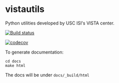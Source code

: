 # vistautils
Python utilities developed by USC ISI's VISTA center.

[![Build status](https://ci.appveyor.com/api/projects/status/3jhdnwreqoni1492/branch/master?svg=true)](https://ci.appveyor.com/project/rgabbard/vistautils/branch/master)

[![codecov](https://codecov.io/gh/isi-vista/vistautils/branch/master/graph/badge.svg)](https://codecov.io/gh/isi-vista/vistautils)

To generate documentation:
```
cd docs
make html
```

The docs will be under `docs/_build/html`
